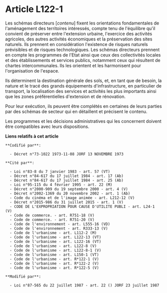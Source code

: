 # Article L122-1

Les schémas directeurs [*contenu*] fixent les orientations fondamentales de l'aménagement des territoires intéressés, compte
tenu de l'équilibre qu'il convient de préserver entre l'extension urbaine, l'exercice des activités agricoles, des autres
activités économiques et la préservation des sites naturels. Ils prennent en considération l'existence de risques naturels
prévisibles et de risques technologiques.    Les schémas directeurs prennent en compte les programmes de l'Etat ainsi que
ceux des collectivités locales et des établissements et services publics, notamment ceux qui résultent de chartes
intercommunales. Ils les orientent et les harmonisent pour l'organisation de l'espace.

Ils déterminent la destination générale des sols, et, en tant que de besoin, la nature et le tracé des grands équipements
d'infrastructure, en particulier de transport, la localisation des services et activités les plus importants ainsi que les
zones préférentielles d'extension et de rénovation.

Pour leur exécution, ils peuvent être complétés en certaines de leurs parties par des schémas de secteur qui en détaillent et
précisent le contenu.

Les programmes et les décisions administratives qui les concernent doivent être compatibles avec leurs dispositions.

**Liens relatifs à cet article**

	**Codifié par**:

	  - Décret n°73-1022 1973-11-08 JORF 13 NOVEMBRE 1973

	**Cité par**:

	  - Loi n°83-8 du 7 janvier 1983 - art. 57 (VT)
	  - Décret n°84-617 du 17 juillet 1984 - art. 17 (Ab)
	  - Décret n°84-617 du 17 juillet 1984 - art. 25 (Ab)
	  - Loi n°95-115 du 4 février 1995 - art. 22 (M)
	  - Décret n°2000-909 du 19 septembre 2000 - art. 4 (V)
	  - Décret n°2002-1369 du 20 novembre 2002 - art. 1 (Ab)
	  - Code du cinéma et de l'image animée - art. L212-12 (V)
	  - Décret n°2015-986 du 31 juillet 2015 - art. 1 (V)
	  - CODE DE L'EXPROPRIATION POUR CAUSE D'UTILITE PUBLI - art. L24-1 (V)
	  - Code de commerce. - art. R751-18 (V)
	  - Code de commerce. - art. R751-20 (V)
	  - Code de l'environnement - art. L555-16 (VD)
	  - Code de l'environnement - art. R333-13 (V)
	  - Code de l'urbanisme - art. L112-2 (M)
	  - Code de l'urbanisme - art. L122-13 (VT)
	  - Code de l'urbanisme - art. L122-16 (VT)
	  - Code de l'urbanisme - art. L122-8 (V)
	  - Code de l'urbanisme - art. L122-8-1 (V)
	  - Code de l'urbanisme - art. L150-1 (VT)
	  - Code de l'urbanisme - art. R*122-1 (V)
	  - Code de l'urbanisme - art. R*122-2 (V)
	  - Code de l'urbanisme - art. R*122-5 (V)

	**Modifié par**:

	  - Loi n°87-565 du 22 juillet 1987 - art. 22 () JORF 23 juillet 1987
